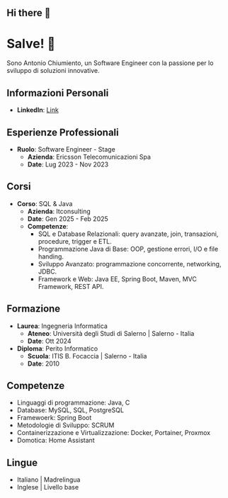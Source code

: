 ## Hi there 👋

<!--
**antoniochiumiento/antoniochiumiento** is a ✨ _special_ ✨ repository because its `README.md` (this file) appears on your GitHub profile.

Here are some ideas to get you started:

- 🔭 I’m currently working on ...
- 🌱 I’m currently learning ...
- 👯 I’m looking to collaborate on ...
- 🤔 I’m looking for help with ...
- 💬 Ask me about ...
- 📫 How to reach me: ...
- 😄 Pronouns: ...
- ⚡ Fun fact: ...
-->
# Salve! 👋
Sono Antonio Chiumiento, un Software Engineer con la passione per lo sviluppo di soluzioni innovative.

## Informazioni Personali
- **LinkedIn**: [Link](https://www.linkedin.com/in/antoniochiumiento/)


## Esperienze Professionali
- **Ruolo**: Software Engineer - Stage
  - **Azienda**: Ericsson Telecomunicazioni Spa
  - **Date**: Lug 2023 - Nov 2023

## Corsi
- **Corso**: SQL & Java
  - **Azienda**: Itconsulting
  - **Date**: Gen 2025 - Feb 2025
  - **Competenze**: 
    - SQL e Database Relazionali: query avanzate, join, transazioni, procedure, trigger e ETL.
    - Programmazione Java di Base: OOP, gestione errori, I/O e file handing.
    - Sviluppo Avanzato: programmazione concorrente, networking, JDBC.
    - Framework e Web: Java EE, Spring Boot, Maven, MVC Framework, REST API.


## Formazione
- **Laurea**: Ingegneria Informatica
  - **Ateneo**: Università degli Studi di Salerno | Salerno - Italia
  - **Date**: Ott 2024
- **Diploma**: Perito Informatico
  - **Scuola**: ITIS B. Focaccia | Salerno - Italia
  - **Date**: 2010


## Competenze
- Linguaggi di programmazione: Java, C
- Database: MySQL, SQL, PostgreSQL
- Framewoerk: Spring Boot
- Metodologie di Sviluppo: SCRUM
- Containerizzazione e Virtualizzazione: Docker, Portainer, Proxmox
- Domotica: Home Assistant

## Lingue
- Italiano | Madrelingua
- Inglese  | Livello base
